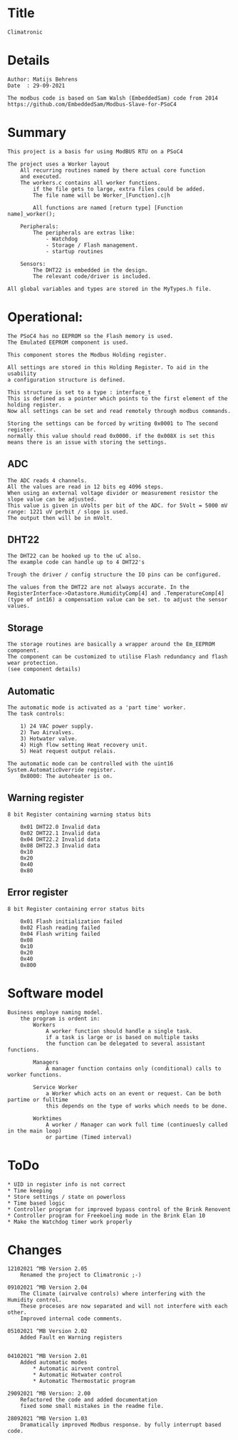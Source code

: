 Title
=====
    Climatronic

Details
=======
    Author: Matijs Behrens
    Date  : 29-09-2021
    
    The modbus code is based on Sam Walsh (EmbeddedSam) code from 2014
    https://github.com/EmbeddedSam/Modbus-Slave-for-PSoC4


Summary
=======
    This project is a basis for using ModBUS RTU on a PSoC4

    The project uses a Worker layout
        All recurring routines named by there actual core function
        and executed.
        The workers.c contains all worker functions.
            if the file gets to large, extra files could be added.
            The file name will be Worker_[Function].c|h
             
            All functions are named [return type] [Function name]_worker();
            
        Peripherals:
            The peripherals are extras like:
                - Watchdog
                - Storage / Flash management.
                - startup routines
                
        Sensors:
            The DHT22 is embedded in the design.
            The relevant code/driver is included.

    All global variables and types are stored in the MyTypes.h file.
    
    
Operational:
===========
    
    The PSoC4 has no EEPROM so the Flash memory is used. 
    The Emulated EEPROM component is used. 
    
    This component stores the Modbus Holding register.
    
    All settings are stored in this Holding Register. To aid in the usability 
    a configuration structure is defined. 
    
    This structure is set to a type : interface_t
    This is defined as a pointer which points to the first element of the holding register.
    Now all settings can be set and read remotely through modbus commands. 
    
    Storing the settings can be forced by writing 0x0001 to The second register. 
    normally this value should read 0x0000. if the 0x008X is set this means there is an issue with storing the settings.
    
ADC
---
    The ADC reads 4 channels. 
    All the values are read in 12 bits eg 4096 steps.
    When using an external voltage divider or measurement resistor the slope value can be adjusted. 
    This value is given in uVolts per bit of the ADC. for 5Volt = 5000 mV range: 1221 uV perbit / slope is used. 
    The output then will be in mVolt. 
    
DHT22
-----
    The DHT22 can be hooked up to the uC also. 
    The example code can handle up to 4 DHT22's
    
    Trough the driver / config structure the IO pins can be configured.
    
    The values from the DHT22 are not always accurate. In the RegisterInterface->Datastore.HumidityComp[4] and .TemperatureComp[4]
    (type of int16) a compensation value can be set. to adjust the sensor values. 
    
Storage
-------
    The storage routines are basically a wrapper around the Em_EEPROM component.
    The component can be customized to utilise Flash redundancy and flash wear protection. 
    (see component details) 
    

Automatic
---------
    The automatic mode is activated as a 'part time' worker.
    The task controls:
    
        1) 24 VAC power supply.
        2) Two Airvalves.
        3) Hotwater valve.
        4) High flow setting Heat recovery unit.
        5) Heat request output relais.
    
    The automatic mode can be controlled with the uint16 System.AutomaticOverride register.
        0x8000: The autoheater is on. 
    
    
Warning register
----------------
    8 bit Register containing warning status bits
    
        0x01 DHT22.0 Invalid data
        0x02 DHT22.1 Invalid data
        0x04 DHT22.2 Invalid data
        0x08 DHT22.3 Invalid data
        0x10
        0x20
        0x40
        0x80
    
Error register
--------------
    8 bit Register containing error status bits
    
        0x01 Flash initialization failed
        0x02 Flash reading failed
        0x04 Flash writing failed
        0x08 
        0x10
        0x20
        0x40
        0x800

Software model
==============
    Business employe naming model. 
        the program is ordent in:
            Workers
                A worker function should handle a single task.
                if a task is large or is based on multiple tasks
                the function can be delegated to several assistant functions.
            
            Managers
                A manager function contains only (conditional) calls to worker functions.
                
            Service Worker
                a Worker which acts on an event or request. Can be both partime or fulltime 
                this depends on the type of works which needs to be done.
                
            Worktimes
                A worker / Manager can work full time (continuesly called in the main loop)
                or partime (Timed interval)
            
            
    
ToDo
====
    * UID in register info is not correct
    * Time keeping
    * Store settings / state on powerloss
    * Time based logic
    * Controller program for improved bypass control of the Brink Renovent
    * Controller program for Freekoeling mode in the Brink Elan 10
    * Make the Watchdog timer work properly

Changes
=======
    12102021 ^MB Version 2.05
        Renamed the project to Climatronic ;-) 
    
    09102021 ^MB Version 2.04
        The Climate (airvalve controls) where interfering with the Humidity control.
        These proceses are now separated and will not interfere with each other. 
        Improved internal code comments.

    05102021 ^MB Version 2.02
        Added Fault en Warning registers
        

    04102021 ^MB Version 2.01
        Added automatic modes
            * Automatic airvent control
            * Automatic Hotwater control
            * Automatic Thermostatic program
        
    29092021 ^MB Version: 2.00
        Refactored the code and added documentation
        fixed some small mistakes in the readme file.
        
    28092021 ^MB Version 1.03
        Dramatically improved Modbus response. by fully interrupt based code.
        
    
    
    
    
